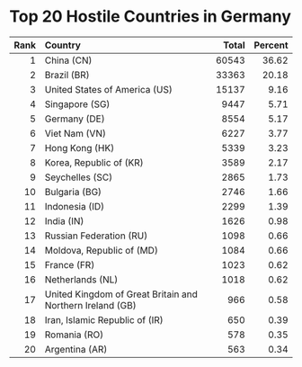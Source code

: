 # Top 20 Hostile Countries in Germany

| Rank | Country | Total | Percent |
| ---: | :------ | ----: | ------: |
| 1 | China (CN) | 60543 | 36.62 |
| 2 | Brazil (BR) | 33363 | 20.18 |
| 3 | United States of America (US) | 15137 | 9.16 |
| 4 | Singapore (SG) | 9447 | 5.71 |
| 5 | Germany (DE) | 8554 | 5.17 |
| 6 | Viet Nam (VN) | 6227 | 3.77 |
| 7 | Hong Kong (HK) | 5339 | 3.23 |
| 8 | Korea, Republic of (KR) | 3589 | 2.17 |
| 9 | Seychelles (SC) | 2865 | 1.73 |
| 10 | Bulgaria (BG) | 2746 | 1.66 |
| 11 | Indonesia (ID) | 2299 | 1.39 |
| 12 | India (IN) | 1626 | 0.98 |
| 13 | Russian Federation (RU) | 1098 | 0.66 |
| 14 | Moldova, Republic of (MD) | 1084 | 0.66 |
| 15 | France (FR) | 1023 | 0.62 |
| 16 | Netherlands (NL) | 1018 | 0.62 |
| 17 | United Kingdom of Great Britain and Northern Ireland (GB) | 966 | 0.58 |
| 18 | Iran, Islamic Republic of (IR) | 650 | 0.39 |
| 19 | Romania (RO) | 578 | 0.35 |
| 20 | Argentina (AR) | 563 | 0.34 |
